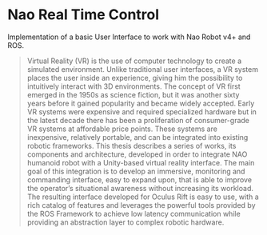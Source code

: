 # Nao Real Time Control
Implementation of a basic User Interface to work with Nao Robot v4+ and ROS.

> Virtual Reality (VR) is the use of computer technology to create a simulated environment. Unlike traditional user interfaces, a VR system places the user inside an experience, giving him the possibility to intuitively interact with 3D environments. The concept of VR first emerged in the 1950s as science fiction, but it was another sixty years before it gained popularity and became widely accepted. Early VR systems were expensive and required specialized hardware but in the latest decade there has been a proliferation of consumer-grade VR systems at affordable price points. These systems are inexpensive, relatively portable, and can be integrated into existing robotic frameworks. This thesis describes a series of works, its components and architecture, developed in order to integrate NAO humanoid robot with a Unity-based virtual reality interface. The main goal of this integration is to develop an immersive, monitoring and commanding interface, easy to expand upon, that is able to improve the operator’s situational awareness without increasing its workload. The resulting interface developed for Oculus Rift is easy to use, with a rich catalog of features and leverages the powerful tools provided by the ROS Framework to achieve low latency communication while providing an abstraction layer to complex robotic hardware.
